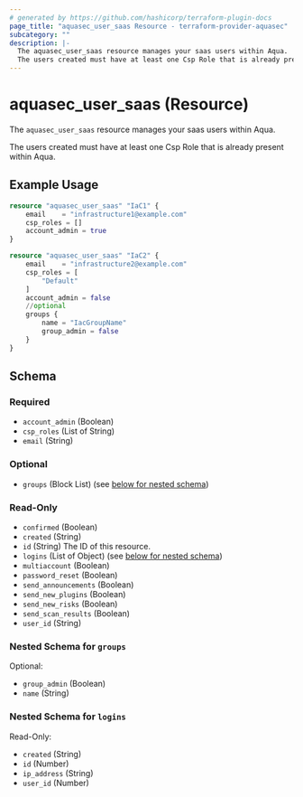 ```yaml
---
# generated by https://github.com/hashicorp/terraform-plugin-docs
page_title: "aquasec_user_saas Resource - terraform-provider-aquasec"
subcategory: ""
description: |-
  The aquasec_user_saas resource manages your saas users within Aqua.
  The users created must have at least one Csp Role that is already present within Aqua.
---
```


# aquasec_user_saas (Resource)

The `aquasec_user_saas` resource manages your saas users within Aqua.

The users created must have at least one Csp Role that is already present within Aqua.

## Example Usage

```terraform
resource "aquasec_user_saas" "IaC1" {
    email    = "infrastructure1@example.com"
    csp_roles = []
    account_admin = true
}

resource "aquasec_user_saas" "IaC2" {
    email    = "infrastructure2@example.com"
    csp_roles = [
        "Default"
    ]
    account_admin = false
    //optional
    groups {
        name = "IacGroupName"
        group_admin = false
    }
}
```

<!-- schema generated by tfplugindocs -->
## Schema

### Required

- `account_admin` (Boolean)
- `csp_roles` (List of String)
- `email` (String)

### Optional

- `groups` (Block List) (see [below for nested schema](#nestedblock--groups))

### Read-Only

- `confirmed` (Boolean)
- `created` (String)
- `id` (String) The ID of this resource.
- `logins` (List of Object) (see [below for nested schema](#nestedatt--logins))
- `multiaccount` (Boolean)
- `password_reset` (Boolean)
- `send_announcements` (Boolean)
- `send_new_plugins` (Boolean)
- `send_new_risks` (Boolean)
- `send_scan_results` (Boolean)
- `user_id` (String)

<a id="nestedblock--groups"></a>
### Nested Schema for `groups`

Optional:

- `group_admin` (Boolean)
- `name` (String)


<a id="nestedatt--logins"></a>
### Nested Schema for `logins`

Read-Only:

- `created` (String)
- `id` (Number)
- `ip_address` (String)
- `user_id` (Number)
